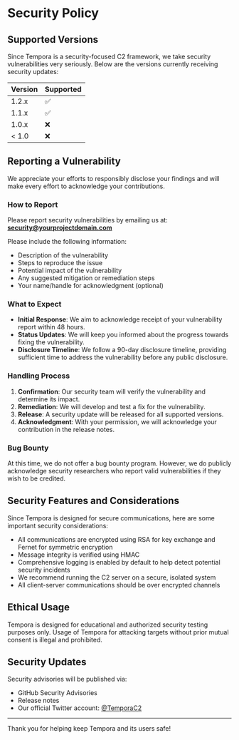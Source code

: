 # Security Policy

## Supported Versions

Since Tempora is a security-focused C2 framework, we take security vulnerabilities very seriously. Below are the versions currently receiving security updates:

| Version | Supported          |
| ------- | ------------------ |
| 1.2.x   | :white_check_mark: |
| 1.1.x   | :white_check_mark: |
| 1.0.x   | :x:                |
| < 1.0   | :x:                |

## Reporting a Vulnerability

We appreciate your efforts to responsibly disclose your findings and will make every effort to acknowledge your contributions.

### How to Report

Please report security vulnerabilities by emailing us at:
**[security@yourprojectdomain.com](mailto:security@yourprojectdomain.com)**

Please include the following information:
- Description of the vulnerability
- Steps to reproduce the issue
- Potential impact of the vulnerability
- Any suggested mitigation or remediation steps
- Your name/handle for acknowledgment (optional)

### What to Expect

- **Initial Response**: We aim to acknowledge receipt of your vulnerability report within 48 hours.
- **Status Updates**: We will keep you informed about the progress towards fixing the vulnerability.
- **Disclosure Timeline**: We follow a 90-day disclosure timeline, providing sufficient time to address the vulnerability before any public disclosure.

### Handling Process

1. **Confirmation**: Our security team will verify the vulnerability and determine its impact.
2. **Remediation**: We will develop and test a fix for the vulnerability.
3. **Release**: A security update will be released for all supported versions.
4. **Acknowledgment**: With your permission, we will acknowledge your contribution in the release notes.

### Bug Bounty

At this time, we do not offer a bug bounty program. However, we do publicly acknowledge security researchers who report valid vulnerabilities if they wish to be credited.

## Security Features and Considerations

Since Tempora is designed for secure communications, here are some important security considerations:

- All communications are encrypted using RSA for key exchange and Fernet for symmetric encryption
- Message integrity is verified using HMAC
- Comprehensive logging is enabled by default to help detect potential security incidents
- We recommend running the C2 server on a secure, isolated system
- All client-server communications should be over encrypted channels

## Ethical Usage

Tempora is designed for educational and authorized security testing purposes only. Usage of Tempora for attacking targets without prior mutual consent is illegal and prohibited.

## Security Updates

Security advisories will be published via:
- GitHub Security Advisories
- Release notes
- Our official Twitter account: [@TemporaC2](https://twitter.com/temporac2)

---

Thank you for helping keep Tempora and its users safe!
